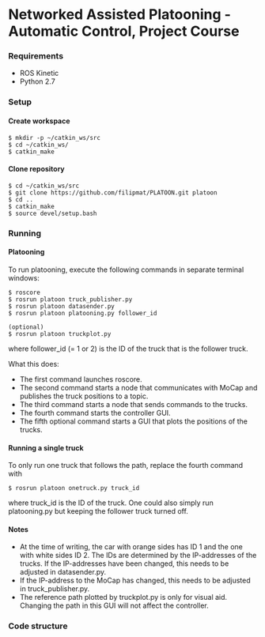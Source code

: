 # Networked Assisted Platooning - Automatic Control, Project Course

### Requirements
- ROS Kinetic
- Python 2.7

### Setup

#### Create workspace

	$ mkdir -p ~/catkin_ws/src
	$ cd ~/catkin_ws/
	$ catkin_make

#### Clone repository

	$ cd ~/catkin_ws/src
	$ git clone https://github.com/filipmat/PLATOON.git platoon
	$ cd ..
	$ catkin_make
	$ source devel/setup.bash

### Running

#### Platooning
To run platooning, execute the following commands in separate terminal windows:

	$ roscore
	$ rosrun platoon truck_publisher.py
	$ rosrun platoon datasender.py
	$ rosrun platoon platooning.py follower_id
	
	(optional)
	$ rosrun platoon truckplot.py
where follower_id (= 1 or 2) is the ID of the truck that is the follower truck.

What this does:
- The first command launches roscore.
- The second command starts a node that communicates with MoCap and publishes the truck positions to a topic.
- The third command starts a node that sends commands to the trucks.
- The fourth command starts the controller GUI.
- The fifth optional command starts a GUI that plots the positions of the trucks.

#### Running a single truck
To only run one truck that follows the path, replace the fourth command with 

	$ rosrun platoon onetruck.py truck_id
where truck_id is the ID of the truck. 
One could also simply run platooning.py but keeping the follower truck turned off. 

#### Notes
- At the time of writing, the car with orange sides has ID 1 and the one with white sides ID 2. The IDs are determined by the IP-addresses of the trucks. If the IP-addresses have been changed, this needs to be adjusted in datasender.py.
- If the IP-address to the MoCap has changed, this needs to be adjusted in truck_publisher.py.
- The reference path plotted by truckplot.py is only for visual aid. Changing the path in this GUI will not affect the controller. 

### Code structure


